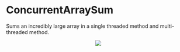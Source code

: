 # ConcurrentArraySum
Sums an incredibly large array in a single threaded method and multi-threaded method.

<p align='center'>
  <img src="https://imgur.com/xCTXmgz.png" />
</p>
